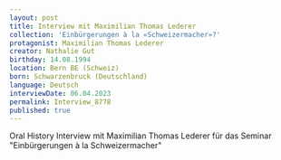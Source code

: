 ```yaml
---
layout: post
title: Interview mit Maximilian Thomas Lederer
collection: 'Einbürgerungen à la «Schweizermacher»?'
protagonist: Maximilian Thomas Lederer
creator: Nathalie Gut
birthday: 14.08.1994
location: Bern BE (Schweiz)
born: Schwarzenbruck (Deutschland)
language: Deutsch
interviewDate: 06.04.2023
permalink: Interview_8778
published: true
---
```

Oral History Interview mit Maximilian Thomas Lederer für das Seminar "Einbürgerungen à la Schweizermacher"